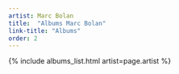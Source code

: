 ```yaml
---
artist: Marc Bolan
title:  "Albums Marc Bolan"
link-title: "Albums"
order: 2
---
```



{% include albums_list.html artist=page.artist %}
